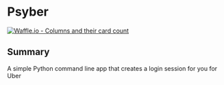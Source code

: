 Psyber
===
[![Waffle.io - Columns and their card count](https://badge.waffle.io/sguzman/Psyber.svg?columns=all)](https://waffle.io/sguzman/Psyber)


Summary
---
A simple Python command line app that creates a login session for you for Uber
